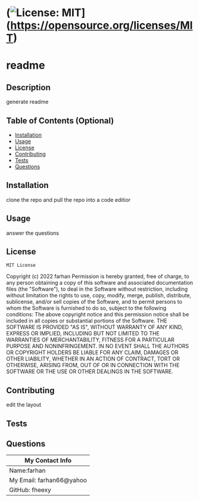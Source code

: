 
  # (![License: MIT](https://img.shields.io/badge/License-MIT-yellow.svg)](https://opensource.org/licenses/MIT)

  # readme 

  ## Description
  generate readme
  ## Table of Contents (Optional)
  - [Installation](#installation)
  - [Usage](#usage)
  - [License](#license)
  - [Contributing](#contributing)
  - [Tests](#tests)
  - [Questions](#questions)

  ## Installation
  clone the repo   and pull the repo into a code editior 

  ## Usage
  answer the questions

  ## License
  
    MIT License
Copyright (c) 2022 farhan
Permission is hereby granted, free of charge, to any person obtaining a copy
of this software and associated documentation files (the "Software"), to deal
in the Software without restriction, including without limitation the rights
to use, copy, modify, merge, publish, distribute, sublicense, and/or sell
copies of the Software, and to permit persons to whom the Software is
furnished to do so, subject to the following conditions:
The above copyright notice and this permission notice shall be included in all
copies or substantial portions of the Software.
THE SOFTWARE IS PROVIDED "AS IS", WITHOUT WARRANTY OF ANY KIND, EXPRESS OR
IMPLIED, INCLUDING BUT NOT LIMITED TO THE WARRANTIES OF MERCHANTABILITY,
FITNESS FOR A PARTICULAR PURPOSE AND NONINFRINGEMENT. IN NO EVENT SHALL THE
AUTHORS OR COPYRIGHT HOLDERS BE LIABLE FOR ANY CLAIM, DAMAGES OR OTHER
LIABILITY, WHETHER IN AN ACTION OF CONTRACT, TORT OR OTHERWISE, ARISING FROM,
OUT OF OR IN CONNECTION WITH THE SOFTWARE OR THE USE OR OTHER DEALINGS IN THE
SOFTWARE.
    

  ## Contributing
  edit the layout
  
  ## Tests
  
  ## Questions
  | My Contact Info|
  |----------|
  |Name:farhan  
  |My Email: farhan66@yahoo|
  |GitHub: fheexy|  
